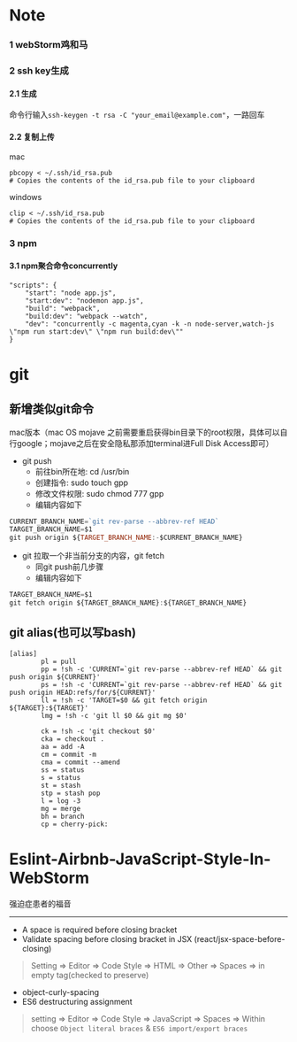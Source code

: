 # Note

### 1 webStorm鸡和马

### 2 ssh key生成
#### 2.1 生成
命令行输入`ssh-keygen -t rsa -C "your_email@example.com"`，一路回车
#### 2.2 复制上传
mac

```
pbcopy < ~/.ssh/id_rsa.pub
# Copies the contents of the id_rsa.pub file to your clipboard
```

windows

```
clip < ~/.ssh/id_rsa.pub
# Copies the contents of the id_rsa.pub file to your clipboard
```

### 3 npm

#### 3.1 npm聚合命令concurrently

```
"scripts": {
	"start": "node app.js",
	"start:dev": "nodemon app.js",
	"build": "webpack",
	"build:dev": "webpack --watch",
	"dev": "concurrently -c magenta,cyan -k -n node-server,watch-js \"npm run start:dev\" \"npm run build:dev\""
}
```


# git
## 新增类似git命令

mac版本（mac OS mojave 之前需要重启获得bin目录下的root权限，具体可以自行google；mojave之后在安全隐私那添加terminal进Full Disk Access即可）

- git push
	- 前往bin所在地: cd /usr/bin
	- 创建指令: sudo touch gpp
	- 修改文件权限: sudo chmod 777 gpp
	- 编辑内容如下

```JavaScript
CURRENT_BRANCH_NAME=`git rev-parse --abbrev-ref HEAD`
TARGET_BRANCH_NAME=$1
git push origin ${TARGET_BRANCH_NAME:-$CURRENT_BRANCH_NAME}
```

- git 拉取一个非当前分支的内容，git fetch
	- 同git push前几步骤
	- 编辑内容如下

```JavaScript
TARGET_BRANCH_NAME=$1
git fetch origin ${TARGET_BRANCH_NAME}:${TARGET_BRANCH_NAME}
```

## git alias(也可以写bash)

```
[alias]
        pl = pull
        pp = !sh -c 'CURRENT=`git rev-parse --abbrev-ref HEAD` && git push origin ${CURRENT}'
        ps = !sh -c 'CURRENT=`git rev-parse --abbrev-ref HEAD` && git push origin HEAD:refs/for/${CURRENT}'
        ll = !sh -c 'TARGET=$0 && git fetch origin ${TARGET}:${TARGET}'
        lmg = !sh -c 'git ll $0 && git mg $0'

        ck = !sh -c 'git checkout $0'
        cka = checkout .
        aa = add -A
        cm = commit -m
        cma = commit --amend
        ss = status
        s = status
        st = stash
        stp = stash pop
        l = log -3
        mg = merge
        bh = branch
        cp = cherry-pick:
```


# Eslint-Airbnb-JavaScript-Style-In-WebStorm

强迫症患者的福音

--------

- A space is required before closing bracket
- Validate spacing before closing bracket in JSX (react/jsx-space-before-closing)

> Setting => Editor => Code Style => HTML => Other => Spaces => in empty tag(checked to preserve)

- object-curly-spacing
- ES6 destructuring assignment

> setting => Editor => Code Style => JavaScript => Spaces => Within
> choose `Object literal braces` & `ES6 import/export braces`